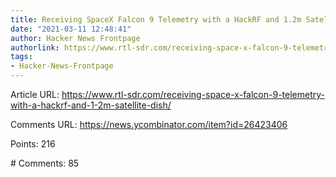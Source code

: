 ```yaml
---
title: Receiving SpaceX Falcon 9 Telemetry with a HackRF and 1.2m Satellite Dish
date: "2021-03-11 12:48:41"
author: Hacker News Frontpage
authorlink: https://www.rtl-sdr.com/receiving-space-x-falcon-9-telemetry-with-a-hackrf-and-1-2m-satellite-dish/
tags:
- Hacker-News-Frontpage
---
```


<p>Article URL: <a href="https://www.rtl-sdr.com/receiving-space-x-falcon-9-telemetry-with-a-hackrf-and-1-2m-satellite-dish/">https://www.rtl-sdr.com/receiving-space-x-falcon-9-telemetry-with-a-hackrf-and-1-2m-satellite-dish/</a></p>
<p>Comments URL: <a href="https://news.ycombinator.com/item?id=26423406">https://news.ycombinator.com/item?id=26423406</a></p>
<p>Points: 216</p>
<p># Comments: 85</p>
